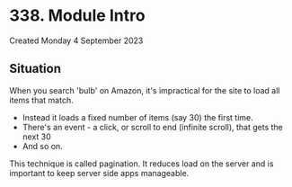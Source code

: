 # 338. Module Intro
Created Monday 4 September 2023

## Situation
When you search 'bulb' on Amazon, it's impractical for the site to load all items that match.
- Instead it loads a fixed number of items (say 30) the first time.
- There's an event - a click, or scroll to end (infinite scroll), that gets the next 30
- And so on.

This technique is called pagination. It reduces load on the server and is important to keep server side apps manageable.